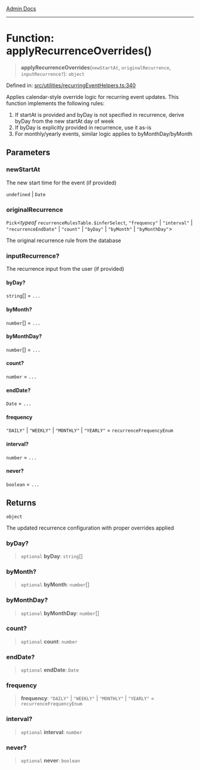 [Admin Docs](/)

***

# Function: applyRecurrenceOverrides()

> **applyRecurrenceOverrides**(`newStartAt`, `originalRecurrence`, `inputRecurrence?`): `object`

Defined in: [src/utilities/recurringEventHelpers.ts:340](https://github.com/Sourya07/talawa-api/blob/3df16fa5fb47e8947dc575f048aef648ae9ebcf8/src/utilities/recurringEventHelpers.ts#L340)

Applies calendar-style override logic for recurring event updates.
This function implements the following rules:
1. If startAt is provided and byDay is not specified in recurrence,
   derive byDay from the new startAt day of week
2. If byDay is explicitly provided in recurrence, use it as-is
3. For monthly/yearly events, similar logic applies to byMonthDay/byMonth

## Parameters

### newStartAt

The new start time for the event (if provided)

`undefined` | `Date`

### originalRecurrence

`Pick`\<*typeof* `recurrenceRulesTable.$inferSelect`, `"frequency"` \| `"interval"` \| `"recurrenceEndDate"` \| `"count"` \| `"byDay"` \| `"byMonth"` \| `"byMonthDay"`\>

The original recurrence rule from the database

### inputRecurrence?

The recurrence input from the user (if provided)

#### byDay?

`string`[] = `...`

#### byMonth?

`number`[] = `...`

#### byMonthDay?

`number`[] = `...`

#### count?

`number` = `...`

#### endDate?

`Date` = `...`

#### frequency

`"DAILY"` \| `"WEEKLY"` \| `"MONTHLY"` \| `"YEARLY"` = `recurrenceFrequencyEnum`

#### interval?

`number` = `...`

#### never?

`boolean` = `...`

## Returns

`object`

The updated recurrence configuration with proper overrides applied

### byDay?

> `optional` **byDay**: `string`[]

### byMonth?

> `optional` **byMonth**: `number`[]

### byMonthDay?

> `optional` **byMonthDay**: `number`[]

### count?

> `optional` **count**: `number`

### endDate?

> `optional` **endDate**: `Date`

### frequency

> **frequency**: `"DAILY"` \| `"WEEKLY"` \| `"MONTHLY"` \| `"YEARLY"` = `recurrenceFrequencyEnum`

### interval?

> `optional` **interval**: `number`

### never?

> `optional` **never**: `boolean`
